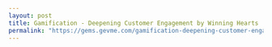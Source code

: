 ```yaml
---
layout: post
title: Gamification - Deepening Customer Engagement by Winning Hearts
permalink: "https://gems.gevme.com/gamification-deepening-customer-engagement-by-winning-hearts"
---
```


